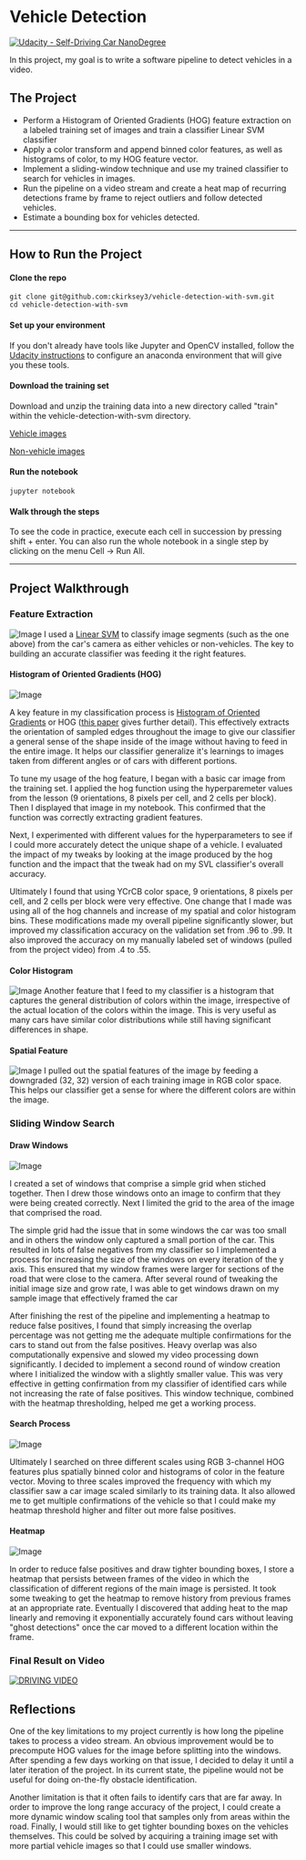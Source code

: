 # Vehicle Detection
[![Udacity - Self-Driving Car NanoDegree](https://s3.amazonaws.com/udacity-sdc/github/shield-carnd.svg)](http://www.udacity.com/drive)

In this project, my goal is to write a software pipeline to detect vehicles in a video.

The Project
---

* Perform a Histogram of Oriented Gradients (HOG) feature extraction on a labeled training set of images and train a classifier Linear SVM classifier
* Apply a color transform and append binned color features, as well as histograms of color, to my HOG feature vector. 
* Implement a sliding-window technique and use my trained classifier to search for vehicles in images.
* Run the pipeline on a video stream and create a heat map of recurring detections frame by frame to reject outliers and follow detected vehicles.
* Estimate a bounding box for vehicles detected.

---

## How to Run the Project

#### Clone the repo
```
git clone git@github.com:ckirksey3/vehicle-detection-with-svm.git
cd vehicle-detection-with-svm
```

#### Set up your environment
If you don't already have tools like Jupyter and OpenCV installed, follow the [Udacity instructions](https://github.com/udacity/CarND-Term1-Starter-Kit/blob/master/doc/configure_via_anaconda.md) to configure an anaconda environment that will give you these tools.

#### Download the training set
Download and unzip the training data into a new directory called "train" within the vehicle-detection-with-svm directory.

[Vehicle images](https://s3.amazonaws.com/udacity-sdc/Vehicle_Tracking/vehicles.zip)

[Non-vehicle images](https://s3.amazonaws.com/udacity-sdc/Vehicle_Tracking/non-vehicles.zip)

#### Run the notebook
```
jupyter notebook
```

#### Walk through the steps
To see the code in practice, execute each cell in succession by pressing shift + enter.
You can also run the whole notebook in a single step by clicking on the menu Cell -> Run All.

---

## Project Walkthrough


### Feature Extraction
![Image](resources/sample_car.png?raw=true "")
I used a [Linear SVM](https://en.wikipedia.org/wiki/Support_vector_machine) to classify image segments (such as the one above) from the car's camera as either vehicles or non-vehicles. The key to building an accurate classifier was feeding it the right features.

#### Histogram of Oriented Gradients (HOG)
![Image](resources/hog.png?raw=true "")

A key feature in my classification process is [Histogram of Oriented Gradients](http://www.learnopencv.com/histogram-of-oriented-gradients/) or HOG ([this paper](http://lear.inrialpes.fr/people/triggs/pubs/Dalal-cvpr05.pdf) gives further detail). This effectively extracts the orientation of sampled edges throughout the image to give our classifier a general sense of the shape inside of the image without having to feed in the entire image. It helps our classifier generalize it's learnings to images taken from different angles or of cars with different portions. 

To tune my usage of the hog feature, I began with a basic car image from the training set. I applied the hog function using the hyperparemeter values from the lesson (9 orientations, 8 pixels per cell, and 2 cells per block). Then I displayed that image in my notebook. This confirmed that the function was correctly extracting gradient features.

Next, I experimented with different values for the hyperparameters to see if I could more accurately detect the unique shape of a vehicle. I evaluated the impact of my tweaks by looking at the image produced by the hog function and the impact that the tweak had on my SVL classifier's overall accuracy.

Ultimately I found that using YCrCB color space, 9 orientations, 8 pixels per cell, and 2 cells per block were very effective. One change that I made was using all of the hog channels and increase of my spatial and color histogram bins. These modifications made my overall pipeline significantly slower, but improved my classification accuracy on the validation set from .96 to .99. It also improved the accuracy on my manually labeled set of windows (pulled from the project video) from .4 to .55.

#### Color Histogram
![Image](resources/color.png?raw=true "")
Another feature that I feed to my classifier is a histogram that captures the general distribution of colors within the image, irrespective of the actual location of the colors within the image. This is very useful as many cars have similar color distributions while still having significant differences in shape.

#### Spatial Feature
![Image](resources/spatial.png?raw=true "")
I pulled out the spatial features of the image by feeding a downgraded (32, 32) version of each training image in RGB color space. This helps our classifier get a sense for where the different colors are within the image.

### Sliding Window Search

#### Draw Windows
![Image](resources/window.png?raw=true "")

I created a set of windows that comprise a simple grid when stiched together. Then I drew those windows onto an image to confirm that they were being created correctly. Next I limited the grid to the area of the image that comprised the road.

The simple grid had the issue that in some windows the car was too small and in others the window only captured a small portion of the car. This resulted in lots of false negatives from my classifier so I implemented a process for increasing the size of the windows on every iteration of the y axis. This ensured that my window frames were larger for sections of the road that were close to the camera. After several round of tweaking the initial image size and grow rate, I was able to get windows drawn on my sample image that effectively framed the car

After finishing the rest of the pipeline and implementing a heatmap to reduce false positives, I found that simply increasing the overlap percentage was not getting me the adequate multiple confirmations for the cars to stand out from the false positives. Heavy overlap was also computationally expensive and slowed my video processing down significantly. I decided to implement a second round of window creation where I initialized the window with a slightly smaller value. This was very effective in getting confirmation from my classifier of identified cars while not increasing the rate of false positives. This window technique, combined with the heatmap thresholding, helped me get a working process.

#### Search Process
![Image](resources/window_search.png?raw=true "")

Ultimately I searched on three different scales using RGB 3-channel HOG features plus spatially binned color and histograms of color in the feature vector. Moving to three scales improved the frequency with which my classifier saw a car image scaled similarly to its training data. It also allowed me to get multiple confirmations of the vehicle so that I could make my heatmap threshold higher and filter out more false positives.

#### Heatmap
![Image](resources/heatmap.png?raw=true "")

In order to reduce false positives and draw tighter bounding boxes, I store a heatmap that persists between frames of the video in which the classification of different regions of the main image is persisted. It took some tweaking to get the heatmap to remove history from previous frames at an appropriate rate. Eventually I discovered that adding heat to the map linearly and removing it exponentially accurately found cars without leaving "ghost detections" once the car moved to a different location within the frame.

### Final Result on Video
[![DRIVING VIDEO](https://img.youtube.com/vi/qqeIQf6z7GM/0.jpg)](https://www.youtube.com/watch?v=qqeIQf6z7GM)

## Reflections
One of the key limitations to my project currently is how long the pipeline takes to process a video stream. An obvious improvement would be to precompute HOG values for the image before splitting into the windows. After spending a few days working on that issue, I decided to delay it until a later iteration of the project. In its current state, the pipeline would not be useful for doing on-the-fly obstacle identification.

Another limitation is that it often fails to identify cars that are far away. In order to improve the long range accuracy of the project, I could create a more dynamic window scaling tool that samples only from areas within the road.
Finally, I would still like to get tighter bounding boxes on the vehicles themselves. This could be solved by acquiring a training image set with more partial vehicle images so that I could use smaller windows.
